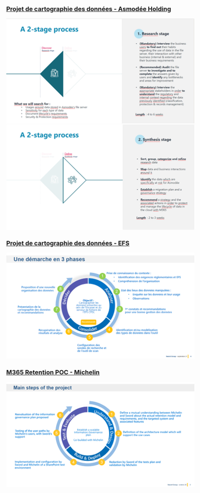 ### [Projet de cartographie des données - Asmodée Holding](https://teams.microsoft.com/l/file/7454924F-BA33-40BF-B61A-09929185082A?tenantId=6adf23d8-eabe-44c8-b68a-0b8fb7aacef9&fileType=pptx&objectUrl=https%3A%2F%2Fswordoffice.sharepoint.com%2Fteams%2FIDS%2FAVV%2F2021%2FAsmod%C3%A9e%20Holding%2FAsmodee%20-%20Proposition.pptx&baseUrl=https%3A%2F%2Fswordoffice.sharepoint.com%2Fteams%2FIDS&serviceName=teams&threadId=19:ba6107932d0343b0a6a1a8ad30736b33@thread.skype&groupId=ded32608-ef93-436b-9ac2-9a97565dc9d9)
![image.png](/.attachments/image-2eaf20e4-62ca-4c35-8032-9c03a9c291d9.png)
![image.png](/.attachments/image-b36e087e-4d39-406e-94c2-a435ef697e41.png)

### [Projet de cartographie des données - EFS](https://teams.microsoft.com/l/file/D99D5593-4226-4A09-810E-9D8B175531D7?tenantId=6adf23d8-eabe-44c8-b68a-0b8fb7aacef9&fileType=pptx&objectUrl=https%3A%2F%2Fswordoffice.sharepoint.com%2Fteams%2FIDS%2FAVV%2F2021%2FEFS%2FSWORD_IDS_EFS_Donn%C3%A9es.pptx&baseUrl=https%3A%2F%2Fswordoffice.sharepoint.com%2Fteams%2FIDS&serviceName=teams&threadId=19:ba6107932d0343b0a6a1a8ad30736b33@thread.skype&groupId=ded32608-ef93-436b-9ac2-9a97565dc9d9)

![image.png](/.attachments/image-750b4950-9c0d-4845-8f9d-5dfefe527450.png)

### [M365 Retention POC - Michelin](https://teams.microsoft.com/l/file/82C3D771-D441-4DED-82FB-A02D12315CF1?tenantId=6adf23d8-eabe-44c8-b68a-0b8fb7aacef9&fileType=pdf&objectUrl=https%3A%2F%2Fswordoffice.sharepoint.com%2Fteams%2FIDS%2FAVV%2F2020%2F0_Offres%20en%20cours%2FMichelin%2FP2020-146%20-%20MICHELIN%20-%20M365%20RETENTION%20POC%20-%20V4.pdf&baseUrl=https%3A%2F%2Fswordoffice.sharepoint.com%2Fteams%2FIDS&serviceName=teams&threadId=19:ba6107932d0343b0a6a1a8ad30736b33@thread.skype&groupId=ded32608-ef93-436b-9ac2-9a97565dc9d9)
![image.png](/.attachments/image-b06e7648-cdc5-4809-9334-1423ce98282a.png)